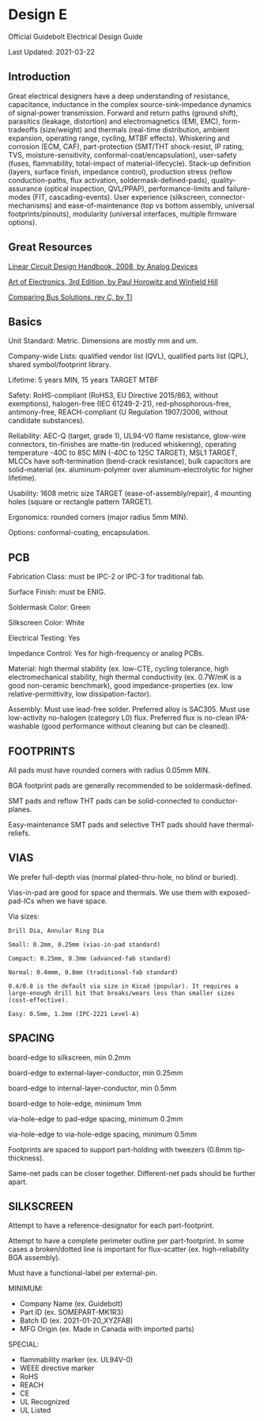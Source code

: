 # Design E

Official Guidebolt Electrical Design Guide

Last Updated: 2021-03-22

## Introduction

Great electrical designers have a deep understanding of resistance, capacitance, inductance in the complex source-sink-impedance dynamics of signal-power transmission. Forward and return paths (ground shift), parasitics (leakage, distortion) and electromagnetics (EMI, EMC), form-tradeoffs (size/weight) and thermals (real-time distribution, ambient expansion, operating range, cycling, MTBF effects). Whiskering and corrosion (ECM, CAF), part-protection (SMT/THT shock-resist, IP rating, TVS, moisture-sensitivity, conformal-coat/encapsulation), user-safety (fuses, flammability, total-impact of material-lifecycle). Stack-up definition (layers, surface finish, impedance control), production stress (reflow conduction-paths, flux activation, soldermask-defined-pads), quality-assurance (optical inspection, QVL/PPAP), performance-limits and failure-modes (FIT, cascading-events). User experience (silkscreen, connector-mechanisms) and ease-of-maintenance (top vs bottom assembly, universal footprints/pinouts), modularity (universal interfaces, multiple firmware options).

## Great Resources

[Linear Circuit Design Handbook, 2008, by Analog Devices](https://www.analog.com/en/education/education-library/linear-circuit-design-handbook.html)

[Art of Electronics, 3rd Edition, by Paul Horowitz and Winfield Hill](https://archive.org/details/art-of-electronics-3e)

[Comparing Bus Solutions, rev C, by TI](https://www.ti.com/lit/an/slla067c/slla067c.pdf)

## Basics

Unit Standard: Metric. Dimensions are mostly mm and um.

Company-wide Lists: qualified vendor list (QVL), qualified parts list (QPL), shared symbol/footprint library.

Lifetime: 5 years MIN, 15 years TARGET MTBF

Safety: RoHS-compliant (RoHS3, EU Directive 2015/863, without exemptions), halogen-free (IEC 61249-2-21), red-phosphorous-free, antimony-free, REACH-compliant (U Regulation 1907/2006, without candidate substances).

Reliability: AEC-Q (target, grade 1), UL94-V0 flame resistance, glow-wire connectors, tin-finishes are matte-tin (reduced whiskering), operating temperature -40C to 85C MIN (-40C to 125C TARGET), MSL1 TARGET, MLCCs have soft-termination (bend-crack resistance), bulk capacitors are solid-material (ex. aluminum-polymer over aluminum-electrolytic for higher lifetime).

Usability: 1608 metric size TARGET (ease-of-assembly/repair), 4 mounting holes (square or rectangle pattern TARGET).

Ergonomics: rounded corners (major radius 5mm MIN).

Options: conformal-coating, encapsulation.

## PCB

Fabrication Class: must be IPC-2 or IPC-3 for traditional fab.

Surface Finish: must be ENIG.

Soldermask Color: Green

Silkscreen Color: White

Electrical Testing: Yes

Impedance Control: Yes for high-frequency or analog PCBs.

Material: high thermal stability (ex. low-CTE, cycling tolerance, high electromechanical stability, high thermal conductivity (ex. 0.7W/mK is a good non-ceramic benchmark), good impedance-properties (ex. low relative-permittivity, low dissipation-factor).

Assembly: Must use lead-free solder. Preferred alloy is SAC305. Must use low-activity no-halogen (category L0) flux. Preferred flux is no-clean IPA-washable (good performance without cleaning but can be cleaned).

## FOOTPRINTS

All pads must have rounded corners with radius 0.05mm MIN.

BGA footprint pads are generally recommended to be soldermask-defined.

SMT pads and reflow THT pads can be solid-connected to conductor-planes.

Easy-maintenance SMT pads and selective THT pads should have thermal-reliefs.

## VIAS

We prefer full-depth vias (normal plated-thru-hole, no blind or buried). 

Vias-in-pad are good for space and thermals. We use them with exposed-pad-ICs when we have space.

Via sizes:

```
Drill Dia, Annular Ring Dia

Small: 0.2mm, 0.25mm (vias-in-pad standard)

Compact: 0.25mm, 0.3mm (advanced-fab standard)

Normal: 0.4mmm, 0.8mm (traditional-fab standard)

0.4/0.8 is the default via size in Kicad (popular). It requires a large-enough drill bit that breaks/wears less than smaller sizes (cost-effective).

Easy: 0.5mm, 1.2mm (IPC-2221 Level-A)

```

## SPACING

board-edge to silkscreen, min 0.2mm

board-edge to external-layer-conductor, min 0.25mm

board-edge to internal-layer-conductor, min 0.5mm

board-edge to hole-edge, minimum 1mm

via-hole-edge to pad-edge spacing, minimum 0.2mm

via-hole-edge to via-hole-edge spacing, minimum 0.5mm

Footprints are spaced to support part-holding with tweezers (0.8mm tip-thickness).

Same-net pads can be closer together. Different-net pads should be further apart.

## SILKSCREEN

Attempt to have a reference-designator for each part-footprint.

Attempt to have a complete perimeter outline per part-footprint. In some cases a broken/dotted line is important for flux-scatter (ex.  high-reliability BGA assembly).

Must have a functional-label per external-pin.

MINIMUM:

* Company Name (ex. Guidebolt)
* Part ID (ex. SOMEPART-MK1R3)
* Batch ID (ex. 2021-01-20_XYZFAB)
* MFG Origin (ex. Made in Canada with imported parts)

SPECIAL:

* flammability marker (ex. UL94V-0)
* WEEE directive marker
* RoHS
* REACH
* CE
* UL Recognized
* UL Listed





